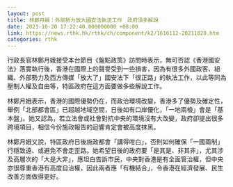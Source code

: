 ```yaml
---
layout: post
title: 林鄭月娥：外部勢力放大國安法執法工作　政府須多解說
date: 2021-10-20 17:22:40.000000000 +08:00
link: https://news.rthk.hk/rthk/ch/component/k2/1616112-20211020.htm
categories: rthk
---
```


行政長官林鄭月娥接受本台節目《盤點政策》訪問時表示，無可否認《香港國安法》落實執行後，香港在國際上的聲譽受到一些損害，因為有很多外國政客、組織、外部勢力及西方傳媒「放大了」國安法下「很正路」的執法工作，以此等同為壓制人權及自由等，特區政府在這方面要做多些解說工作。

林鄭月娥表示，香港的國際優勢仍在，而政治環境改變，香港多了優勢及確定性，舉例「北部都會區」已超越地域空間，日後如有口岸優化，「一地兩檢」會是「基本盤」。她又認為，若立法會或社會對抗中央的環境沒有大改變，政府卻提出很多跨境項目，相信今份施政報告的迴響肯定會被高度抹黑。

林鄭月娥又說，特區政府日後施政都會「講得咁白」，否則如何確保「一國兩制」行穩致遠、或避免不會走歪路。她希望日後的政府要「是其是、非其非」，尤其涉及高層次的「大是大非」，應坦白告訴市民，中央對香港是有全面管治權，但中央亦很尊重香港有高度自治權，因此兩者應「有機結合」，令香港在經濟發展、民生改善方面做得更好。

